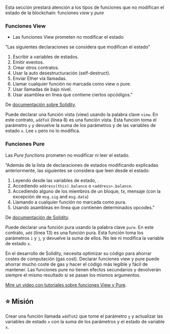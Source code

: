 Esta sección prestará atención a los tipos de funciones que no modifican el estado de la blockchain: funciones *view* y *pure*

### Funciones View 
* Las funciones View prometen no modificar el estado 

“Las siguientes declaraciones se considera que modifican el estado”
1. Escribir a variables de estados.
2. Emitir eventos.
3. Crear otros contratos.
4. Usar la auto desestructuración (self-destruct).
5. Enviar Ether vía llamadas.
6. Llamar cualquier función no marcada como view o pure.
7. Usar llamadas de bajo nivel.
8. Usar asamblea en línea que contiene ciertos opcódigos."

De <a href="https://docs.soliditylang.org/en/latest/contracts.html#view-functions" target="_blank">documentación sobre Solidity</a>.

Puede declarar una función vista (view) usando la palabra clave `view`. En este contrato, `addToX` (línea 8)  es una función vista. Esta función toma el parámetro `y` y devuelve la suma de los parámetros y de las variables de estado `x`. Lee `x` pero no lo modifica. 

### Funciones Pure 
Las *Pure functions* prometen no modificar ni leer el estado. 

“Además de la lista de  declaraciones de estados modificando explicadas anteriormente, las siguientes se considera que leen desde el estado: 

1. Leyendo desde las variables de estado, .
2. Accediendo `address(this).balance` o `<address>.balance`.
3. Accediendo alguno de los miembros de un bloque, tx, mensaje (con la excepción de  `msg.sig` and `msg.data`)
4. Llamando a cualquier función no marcada como pura.
5. Usando asambleas en línea que contienen determinados opcodes."

De <a href="https://docs.soliditylang.org/en/latest/contracts.html#pure-functions" target="_blank">documentación de Solidity</a>.

Puede declarar una función pura usando la palabra clave `pure`. En este contrato, `add` (línea 13) es una función pura. Esta función toma los parámetros `i` y `j`, y devuelve la suma de ellos. No lee ni modifica la variable de estado `x`.

En el desarrollo de Solidity, necesita optimizar su código para ahorrar costes de computación (gas cost). Declarar funciones view y pure puede ahorrar mucho coste de gas y hacer el código más legible y fácil de mantener. Las funciones pure no tienen efectos secundarios y devolverán siempre el mismo resultado si se pasan los mismos argumentos. 

<a href="https://www.youtube.com/watch?v=vOmXqJ4Qzbc" target="_blank">Mire un video con tutoriales sobre funciones View y Pure</a>.

## ⭐️ Misión
Crear una función llamada `addToX2`  que tome el parámetro `y`  y actualizar las variables de estado `x` con la suma de los parámetros y el estado de variable `x`.